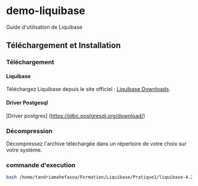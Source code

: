 # demo-liquibase

Guide d'utilisation de Liquibase

## Téléchargement et Installation

### Téléchargement

#### Liquibase
 Téléchargez Liquibase depuis le site officiel : [Liquibase Downloads](https://www.liquibase.org/download).
#### Driver Postgesql 
 [Driver postgres] (https://jdbc.postgresql.org/download/)
### Décompression

Décompressez l'archive téléchargée dans un répertoire de votre choix sur votre système.


### commande d'execution 
```bash
bash /home/tandriamahefasoa/Formation/Liquibase/Pratique1/liquibase-4.28.0/liquibase --defaultsFile=liquibase.properties update
```

